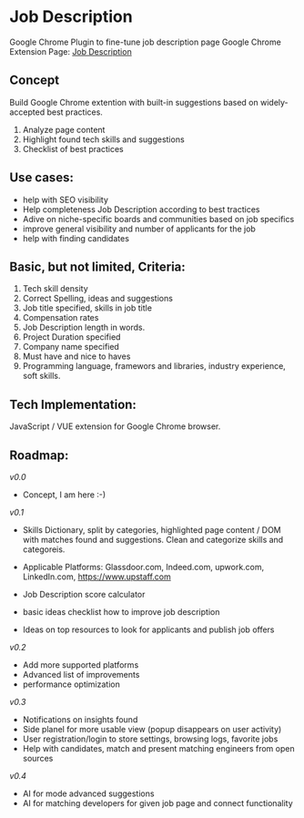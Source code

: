 # Job Description
Google Chrome Plugin to fine-tune job description page
Google Chrome Extension Page: 
[Job Description](https://chromewebstore.google.com/detail/job-description/bdadpamcegjdlmijpdkjdgnoikfpodck)


## Concept
Build Google Chrome extention with built-in suggestions based on widely-accepted best practices.
1) Analyze page content
2) Highlight found tech skills and suggestions
3) Checklist of best practices

## Use cases:
- help with SEO visibility
- Help completeness Job Description according to best tractices
- Adive on niche-specific boards and communities based on job specifics
- improve general visibility and number of applicants for the job
- help with finding candidates 
  
## Basic, but not limited, Criteria:
1. Tech skill density
2. Correct Spelling, ideas and suggestions
3. Job title specified, skills in job title
4. Compensation rates
5. Job Description  length in words.
6. Project Duration specified
7. Company name specified
8. Must have and nice to haves
9. Programming language, framewors and libraries, industry experience, soft skills. 


## Tech Implementation:
JavaScript / VUE extension for Google Chrome browser. 

## Roadmap:
_v0.0_
- Concept, I am here :-) 

_v0.1_
- Skills Dictionary, split by categories, highlighted page content / DOM with matches found and suggestions. Clean and categorize skills and categoreis. 
- Applicable Platforms: Glassdoor.com, Indeed.com, upwork.com, LinkedIn.com, https://www.upstaff.com

- Job Description score calculator
- basic ideas checklist how to improve job description
- Ideas on top resources to look for applicants and publish job offers

_v0.2_
- Add more supported platforms
- Advanced list of improvements
- performance optimization

_v0.3_
- Notifications on insights found
- Side planel for more usable view (popup disappears on user activity)
- User registration/login to store settings, browsing logs, favorite jobs
- Help with candidates, match and present matching engineers from open sources

_v0.4_
- AI for mode advanced suggestions
- AI for matching developers for given job page and connect functionality

  
